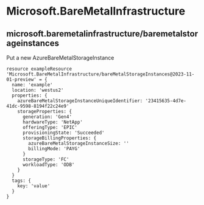 # Microsoft.BareMetalInfrastructure

## microsoft.baremetalinfrastructure/baremetalstorageinstances

Put a new AzureBareMetalStorageInstance
```bicep
resource exampleResource 'Microsoft.BareMetalInfrastructure/bareMetalStorageInstances@2023-11-01-preview' = {
  name: 'example'
  location: 'westus2'
  properties: {
    azureBareMetalStorageInstanceUniqueIdentifier: '23415635-4d7e-41dc-9598-8194f22c24e9'
    storageProperties: {
      generation: 'Gen4'
      hardwareType: 'NetApp'
      offeringType: 'EPIC'
      provisioningState: 'Succeeded'
      storageBillingProperties: {
        azureBareMetalStorageInstanceSize: ''
        billingMode: 'PAYG'
      }
      storageType: 'FC'
      workloadType: 'ODB'
    }
  }
  tags: {
    key: 'value'
  }
}
```
